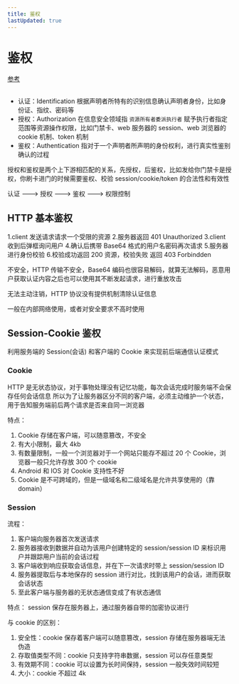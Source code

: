 ```yaml
---
title: 鉴权
lastUpdated: true
---
```


# 鉴权

[参考](https://mp.weixin.qq.com/s/cr-wM827LJCqswJ5qVZ49w)

##

- 认证：Identification 根据声明者所特有的识别信息确认声明者身份，比如身份证、指纹、密码等
- 授权：Authorization 在信息安全领域指 `资源所有者委派执行者` 赋予执行者指定范围等资源操作权限，比如门禁卡、web 服务器的 session、web 浏览器的 cookie 机制、token 机制
- 鉴权：Authentication 指对于一个声明者所声明的身份权利，进行真实性鉴别确认的过程

授权和鉴权是两个上下游相匹配的关系，先授权，后鉴权，比如发给你门禁卡是授权，你刷卡进门的时候需要鉴权、校验 session/cookie/token 的合法性和有效性

认证 ---> 授权 ---> 鉴权 ---> 权限控制

## HTTP 基本鉴权

1.client 发送请求请求一个受限的资源 2.服务器返回 401 Unauthorized
3.client 收到后弹框询问用户 4.确认后携带 Base64 格式的用户名密码再次请求 5.服务器进行身份校验 6.校验成功返回 200 资源，校验失败 返回 403 Forbindden

不安全，HTTP 传输不安全，Base64 编码也很容易解码，就算无法解码，恶意用户获取认证内容之后也可以使用其不断发起请求，进行重放攻击

无法主动注销，HTTP 协议没有提供机制清除认证信息

一般在内部网络使用，或者对安全要求不高时使用

## Session-Cookie 鉴权

利用服务端的 Session(会话) 和客户端的 Cookie 来实现前后端通信认证模式

### Cookie

HTTP 是无状态协议，对于事物处理没有记忆功能，每次会话完成时服务端不会保存任何会话信息
所以为了让服务器区分不同的客户端，必须主动维护一个状态，用于告知服务端前后两个请求是否来自同一浏览器

特点：

1. Cookie 存储在客户端，可以随意篡改，不安全
2. 有大小限制，最大 4kb
3. 有数量限制，一般一个浏览器对于一个网站只能存不超过 20 个 Cookie，浏览器一般只允许存放 300 个 cookie
4. Android 和 IOS 对 Cookie 支持性不好
5. Cookie 是不可跨域的，但是一级域名和二级域名是允许共享使用的（靠 domain）

### Session

流程：

1. 客户端向服务器首次发送请求
2. 服务器接收到数据并自动为该用户创建特定的 session/session ID 来标识用户并跟踪用户当前的会话过程
3. 客户端收到响应获取会话信息，并在下一次请求时带上 session/session ID
4. 服务器提取后与本地保存的 session 进行对比，找到该用户的会话，进而获取会话状态
5. 至此客户端与服务器的无状态通信变成了有状态通信

特点：
session 保存在服务器上，通过服务器自带的加密协议进行

与 cookie 的区别：

1. 安全性：cookie 保存着客户端可以随意篡改，session 存储在服务器端无法伪造
2. 存取值类型不同：cookie 只支持字符串数据，session 可以存任意类型
3. 有效期不同：cookie 可以设置为长时间保持，session 一般失效时间较短
4. 大小：cookie 不超过 4k
